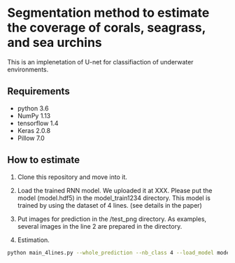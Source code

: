 # Segmentation method to estimate the coverage of corals, seagrass, and sea urchins

This is an implenetation of U-net for classifiaction of underwater environments.

## Requirements
- python 3.6 
- NumPy 1.13  
- tensorflow 1.4  
- Keras 2.0.8
- Pillow 7.0

## How to estimate
1. Clone this repository and move into it.

2. Load the trained RNN model. We uploaded it at XXX. Please put the model (model.hdf5) in the model_train1234 directory. This model is trained by using the dataset of 4 lines. (see details in the paper)

3. Put images for prediction in the /test_png directory. As examples, several images in the line 2 are prepared in the directory. 

4. Estimation. 

```bash
python main_4lines.py --whole_prediction --nb_class 4 --load_model model_train1234/model.hdf5
```

